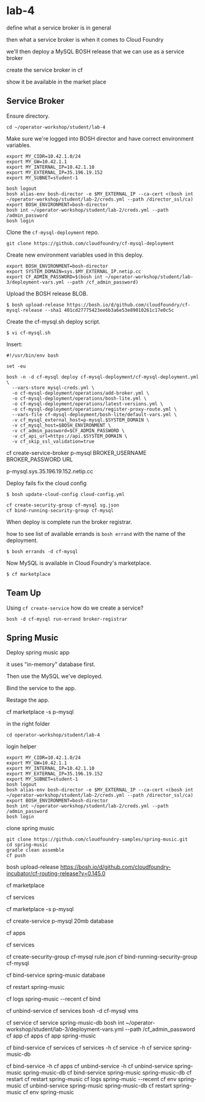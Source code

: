 # lab-4

define what a service broker is in general

then what a service broker is when it comes to Cloud Foundry

we'll then deploy a MySQL BOSH release that we can use as a service broker

create the service broker in cf

show it be available in the market place

## Service Broker

Ensure directory.

```
cd ~/operator-workshop/student/lab-4
```

Make sure we're logged into BOSH director and have correct environment variables.

```
export MY_CIDR=10.42.1.0/24
export MY_GW=10.42.1.1
export MY_INTERNAL_IP=10.42.1.10
export MY_EXTERNAL_IP=35.196.19.152
export MY_SUBNET=student-1

bosh logout
bosh alias-env bosh-director -e $MY_EXTERNAL_IP --ca-cert <(bosh int ~/operator-workshop/student/lab-2/creds.yml --path /director_ssl/ca)
export BOSH_ENVIRONMENT=bosh-director
bosh int ~/operator-workshop/student/lab-2/creds.yml --path /admin_password
bosh login
```

Clone the `cf-mysql-deployment` repo.

```
git clone https://github.com/cloudfoundry/cf-mysql-deployment
```

Create new environment variables used in this deploy.

```
export BOSH_ENVIRONMENT=bosh-director
export SYSTEM_DOMAIN=sys.$MY_EXTERNAL_IP.netip.cc
export CF_ADMIN_PASSWORD=$(bosh int ~/operator-workshop/student/lab-3/deployment-vars.yml --path /cf_admin_password)
```

Upload the BOSH release BLOB.

```
$ bosh upload-release https://bosh.io/d/github.com/cloudfoundry/cf-mysql-release --sha1 401cd27775423ee6b3a6e53e89010261c17e0c5c
```

Create the cf-mysql.sh deploy script.

```
$ vi cf-mysql.sh
```

Insert:

```
#!/usr/bin/env bash

set -eu

bosh -n -d cf-mysql deploy cf-mysql-deployment/cf-mysql-deployment.yml \
  --vars-store mysql-creds.yml \
  -o cf-mysql-deployment/operations/add-broker.yml \
  -o cf-mysql-deployment/operations/bosh-lite.yml \
  -o cf-mysql-deployment/operations/latest-versions.yml \
  -o cf-mysql-deployment/operations/register-proxy-route.yml \
  --vars-file cf-mysql-deployment/bosh-lite/default-vars.yml \
  -v cf_mysql_external_host=p-mysql.$SYSTEM_DOMAIN \
  -v cf_mysql_host=$BOSH_ENVIRONMENT \
  -v cf_admin_password=$CF_ADMIN_PASSWORD \
  -v cf_api_url=https://api.$SYSTEM_DOMAIN \
  -v cf_skip_ssl_validation=true
```


cf create-service-broker p-mysql BROKER_USERNAME BROKER_PASSWORD URL


p-mysql.sys.35.196.19.152.netip.cc


Deploy fails
fix the cloud config


```
$ bosh update-cloud-config cloud-config.yml
```

```
cf create-security-group cf-mysql sg.json
cf bind-running-security-group cf-mysql
```

When deploy is complete run the broker registrar.

how to see list of available errands is `bosh errand` with the name of the deployment.

```
$ bosh errands -d cf-mysql
```

Now MySQL is available in Cloud Foundry's marketplace.

```
$ cf marketplace
```

## Team Up


Using `cf create-service` how do we create a service?




```
bosh -d cf-mysql run-errand broker-registrar
```

## Spring Music

Deploy spring music app

it uses "in-memory" database first.

Then use the MySQL we've deployed.

Bind the service to the app.

Restage the app.

cf marketplace -s p-mysql




in the right folder

```
cd operator-workshop/student/lab-4
```

login helper

```
export MY_CIDR=10.42.1.0/24
export MY_GW=10.42.1.1
export MY_INTERNAL_IP=10.42.1.10
export MY_EXTERNAL_IP=35.196.19.152
export MY_SUBNET=student-1
bosh logout
bosh alias-env bosh-director -e $MY_EXTERNAL_IP --ca-cert <(bosh int ~/operator-workshop/student/lab-2/creds.yml --path /director_ssl/ca)
export BOSH_ENVIRONMENT=bosh-director
bosh int ~/operator-workshop/student/lab-2/creds.yml --path /admin_password
bosh login
```

clone spring music

```
git clone https://github.com/cloudfoundry-samples/spring-music.git
cd spring-music
gradle clean assemble
cf push
```



bosh upload-release https://bosh.io/d/github.com/cloudfoundry-incubator/cf-routing-release?v=0.145.0

cf marketplace

cf services

cf marketplace -s p-mysql

cf create-service p-mysql 20mb database

cf apps

cf services

cf create-security-group cf-mysql rule.json
cf bind-running-security-group cf-mysql

cf bind-service spring-music database

cf restart spring-music

cf logs spring-music --recent
cf bind

cf unbind-service
cf services
bosh -d cf-mysql vms

cf service
cf service spring-music-db
bosh int ~/operator-workshop/student/lab-3/deployment-vars.yml --path /cf_admin_password
cf app
cf apps
cf app spring-music

cf bind-service
cf services
cf services -h
cf service -h
cf service spring-music-db

cf bind-service -h
cf apps
cf unbind-service -h
cf unbind-service spring-music spring-music-db
cf bind-service spring-music spring-music-db
cf restart
cf restart spring-music
cf logs spring-music --recent
cf env spring-music
cf unbind-service spring-music spring-music-db
cf restart spring-music
cf env spring-music
